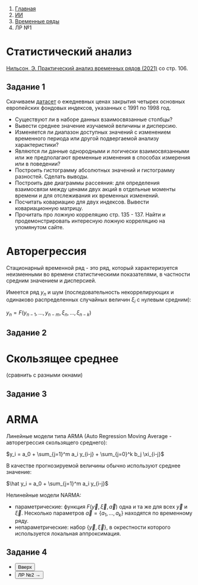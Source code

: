 <ol class="breadcrumb">
  <li class="breadcrumb-item"><a href="{{ site.baseurl }}">Главная</a></li>
  <li class="breadcrumb-item"><a href="{{ site.baseurl }}/artificial-intelligence/index.html">ИИ</a></li>
  <li class="breadcrumb-item"><a href="{{ site.baseurl }}/artificial-intelligence/time-series/index.html">Временные ряды</a></li>
  <li class="breadcrumb-item active">ЛР №1</li>
</ol>

<nav>
  <ul></ul>
</nav>

# Статистический анализ

[Нильсон, Э. Практический анализ временных рядов (2021)](https://vk.com/doc565756056_616232540?hash=qzp7VWbZG3MsVOx1djYaqBAzzkf1IaOOS83a6IqjswT&dl=KT3lOyVMVxRtOI2XnfvtZzZ2OVqYzPUj7YzrmvXcVw0) со стр. 106.

## Задание 1

Скачиваем [датасет](https://github.com/vincentarelbundock/Rdatasets/blob/master/csv/datasets/EuStockMarkets.csv) о ежедневных ценах закрытия четырех основных европейских фондовых индексов, указанных с 1991 по 1998 год.

* Существуют ли в наборе данных взаимосвязанные столбцы?
* Вывести среднее значение изучаемой величины и дисперсию.
* Изменяется ли диапазон доступных значений с изменением временного
периода или другой подвергаемой анализу характеристики?
* Являются ли данные однородными и логически взаимосвязанными или же
предполагают временные изменения в способах измерения или в поведении?
* Построить гистограмму абсолютных значений и гистограмму разностей. Сделать выводы.
* Построить две диаграммы рассеяния: для определения взаимосвязи между ценами двух акций в отдельные моменты времени и для отслеживания их временных изменений.
* Посчитать ковариацию для двух индексов. Вывести ковариационную матрицу.
* Прочитать про ложную корреляцию стр. 135 - 137. Найти и продемонстрировать интересную ложную корреляцию на упомянутом сайте.

# Авторегрессия 

Стационарный временной ряд - это ряд, который характеризуется неизменными во времени статистическими показателями, в частности средним значением и дисперсией.

Имеется ряд $y_n$ и шум (последовательность некоррелирующих и одинаково распределенных случайных величин $\xi_i$ с нулевым средним):

$y_n = F(y_{n-1}, ..., y_{n-m}, \xi_n, ..., \xi_{n-k})$

## Задание 2



# Cкользящее среднее

(сравнить с разными окнами)

## Задание 3

# ARMA

Линейные модели типа ARMA (Auto Regression Moving Average - авторегрессия скользящего среднего):

$y_i = a_0 + \sum_{j=1}^m a_i y_{i-j} + \sum_{j=0}^k b_j \xi_{i-j}$

В качестве прогнозируемой величины обычно используют среднее значение:

$\hat y_i = a_0 + \sum_{j=1}^m a_i y_{i-j}$

Нелинейные модели NARMA:
* параметрические: функция $F(\vec y, \vec \xi, \vec a)$ одна и та же для всех $\vec y$ и $\vec  \xi$. Несколько параметров $\vec a = \{a_1, ..., a_k \}$ находятся по временному ряду.
* непараметрические: набор $\{ \vec y, \vec \xi \}$, в окрестности которого используется локальная аппроксимация.

## Задание 4

<div class="row">
  <div class="col-lg-12">
    <ul class="list-unstyled">
      <li class="float-end">
        <button type="button" class="btn btn-outline-primary" onclick="window.location.href='#keras';">Вверх</button>
      </li>
      <li  class="float-end">
       <button type="button" class="btn btn-primary" onclick="window.location.href='{{ site.baseurl }}/artificial-intelligence/time-series/labs/lab2.html';">ЛР №2 →</button>
     </li>
      <!-- <li>
        <button type="button" class="btn btn-primary" onclick="window.location.href='{{ site.baseurl }}/artificial-intelligence/time-series/labs/lab5.html';">← ЛР №5</button>
      </li> -->
    </ul>
  </div>
</div>
